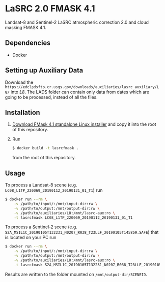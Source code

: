 # LaSRC 2.0 FMASK 4.1

Landsat-8 and Sentinel-2 LaSRC atmospheric correction 2.0 and cloud masking FMASK 4.1.

## Dependencies

- Docker

## Setting up Auxiliary Data

Download the ``https://edclpdsftp.cr.usgs.gov/downloads/auxiliaries/lasrc_auxiliary/L8/`` into *L8*. The LADS folder can contain only data from dates which are going to be processed, instead of all the files.

## Installation

1. [Download FMask 4.1 standalone Linux installer](https://github.com/GERSL/Fmask)
   and copy it into the root of this repository.

2. Run

   ```bash
   $ docker build -t lasrcfmask .
   ```

   from the root of this repository.

## Usage

To process a Landsat-8 scene (e.g. `LC08_L1TP_220069_20190112_20190131_01_T1`) run

```bash
$ docker run --rm \
    -v /path/to/input/:/mnt/input-dir:rw \
    -v /path/to/output:/mnt/output-dir:rw \
    -v /path/to/auxiliaries/L8:/mnt/lasrc-aux:ro \
    -t lasrcfmask LC08_L1TP_220069_20190112_20190131_01_T1
```

To process a Sentinel-2 scene (e.g. `S2A_MSIL1C_20190105T132231_N0207_R038_T23LLF_20190105T145859.SAFE`)
that is located on your PC run

```bash
$ docker run --rm \
    -v /path/to/input/:/mnt/input-dir:rw \
    -v /path/to/output:/mnt/output-dir:rw \
    -v /path/to/auxiliaries/L8:/mnt/lasrc-aux:ro \
    -t lasrcfmask S2A_MSIL1C_20190105T132231_N0207_R038_T23LLF_20190105T145859.SAFE
```

Results are written to the folder mounted on `/mnt/output-dir/SCENEID`.
